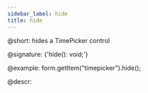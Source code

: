 ```yaml
---
sidebar_label: hide
title: hide
---          
```


@short: hides a TimePicker control

@signature: {'hide(): void;'}

@example:
form.getItem("timepicker").hide(); 


@descr:
